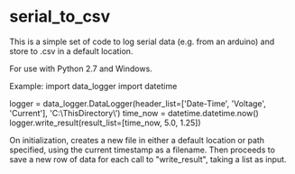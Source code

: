 # serial_to_csv
This is a simple set of code to log serial data (e.g. from an arduino) and store to .csv in a default location.

For use with Python 2.7 and Windows.

Example:
import data_logger
import datetime

logger = data_logger.DataLogger(header_list=['Date-Time', 'Voltage', 'Current'], 'C:\\ThisDirectory\\')
time_now = datetime.datetime.now()
logger.write_result(result_list=[time_now, 5.0, 1.25])

On initialization, creates a new file in either a default location or path specified, using the current timestamp as a filename. Then proceeds to save a new row of data for each call to "write_result", taking a list as input.
